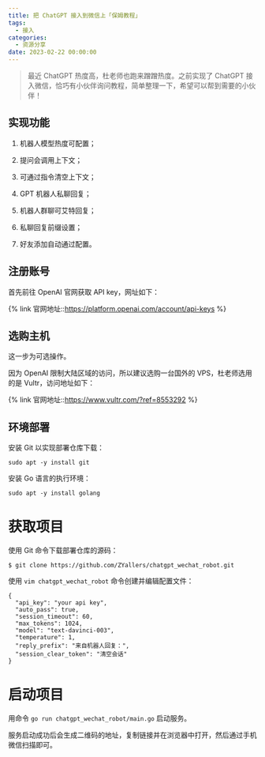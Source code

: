 ```yaml
---
title: 把 ChatGPT 接入到微信上「保姆教程」
tags:
  - 接入
categories:
  - 资源分享
date: 2023-02-22 00:00:00
---
```


> 最近 ChatGPT 热度高，杜老师也跑来蹭蹭热度。之前实现了 ChatGPT 接入微信，恰巧有小伙伴询问教程，简单整理一下，希望可以帮到需要的小伙伴！

<!-- more -->

## 实现功能

1. 机器人模型热度可配置；

2. 提问会调用上下文；

3. 可通过指令清空上下文；

4. GPT 机器人私聊回复；

5. 机器人群聊可艾特回复；

6. 私聊回复前缀设置；

7. 好友添加自动通过配置。

## 注册账号

首先前往 OpenAI 官网获取 API key，网址如下：

{% link 官网地址::https://platform.openai.com/account/api-keys %}

## 选购主机

这一步为可选操作。

因为 OpenAI 限制大陆区域的访问，所以建议选购一台国外的 VPS，杜老师选用的是 Vultr，访问地址如下：

{% link 官网地址::https://www.vultr.com/?ref=8553292 %}

## 环境部署

安装 Git 以实现部署仓库下载：

```
sudo apt -y install git
```

安装 Go 语言的执行环境：

```
sudo apt -y install golang
```

# 获取项目

使用 Git 命令下载部署仓库的源码：

```
$ git clone https://github.com/ZYallers/chatgpt_wechat_robot.git
```

使用 `vim chatgpt_wechat_robot` 命令创建并编辑配置文件：

```
{
  "api_key": "your api key",
  "auto_pass": true,
  "session_timeout": 60,
  "max_tokens": 1024,
  "model": "text-davinci-003",
  "temperature": 1,
  "reply_prefix": "来自机器人回复：",
  "session_clear_token": "清空会话"
}
```

# 启动项目

用命令 `go run chatgpt_wechat_robot/main.go` 启动服务。

服务启动成功后会生成二维码的地址，复制链接并在浏览器中打开，然后通过手机微信扫描即可。